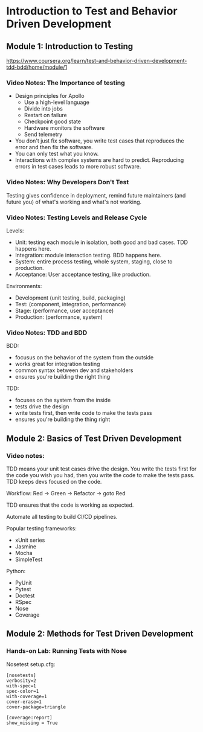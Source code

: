 # Introduction to Test and Behavior Driven Development

## Module 1: Introduction to Testing
https://www.coursera.org/learn/test-and-behavior-driven-development-tdd-bdd/home/module/1

### Video Notes: The Importance of testing

- Design principles for Apollo
    - Use a high-level language
    - Divide into jobs
    - Restart on failure
    - Checkpoint good state
    - Hardware monitors the software
    - Send telemetry
- You don't just fix software, you write test cases that reproduces the error and then fix the software.
- You can only test what you know.
- Interactions with complex systems are hard to predict. Reproducing errors in test cases leads to more robust software.

### Video Notes: Why Developers Don't Test

Testing gives confidence in deployment, remind future maintainers (and future you) of what's working and what's not working.

### Video Notes: Testing Levels and Release Cycle

Levels:
- Unit: testing each module in isolation, both good and bad cases. TDD happens here.
- Integration: module interaction testing. BDD happens here.
- System: entire process testing, whole system, staging, close to production.
- Acceptance: User acceptance testing, like production.

Environments:
- Development (unit testing, build, packaging)
- Test: (component, integration, performance)
- Stage: (performance, user acceptance)
- Production: (performance, system)

### Video Notes: TDD and BDD

BDD:
- focusus on the behavior of the system from the outside
- works great for integration testing
- common syntax between dev and stakeholders
- ensures you're building the right thing

TDD:
- focuses on the system from the inside
- tests drive the design
- write tests first, then write code to make the tests pass
- ensures you're building the thing right

## Module 2: Basics of Test Driven Development

### Video notes:

TDD means your unit test cases drive the design.
You write the tests first for the code you wish you had, then you write the code to make the tests pass.
TDD keeps devs focused on the code.

Workflow: Red -> Green -> Refactor -> goto Red

TDD ensures that the code is working as expected.

Automate all testing to build CI/CD pipelines.

Popular testing frameworks:
- xUnit series
- Jasmine
- Mocha
- SimpleTest

Python:
- PyUnit
- Pytest
- Doctest
- RSpec
- Nose
- Coverage

## Module 2: Methods for Test Driven Development

### Hands-on Lab: Running Tests with Nose

Nosetest setup.cfg:

```
[nosetests]
verbosity=2
with-spec=1
spec-color=1
with-coverage=1
cover-erase=1
cover-package=triangle

[coverage:report]
show_missing = True
```


